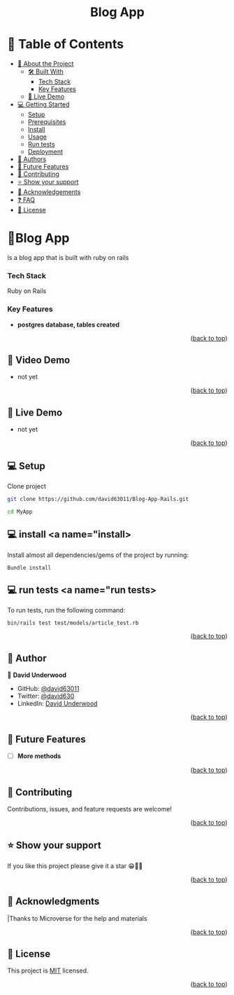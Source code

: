 <div align="center">
  <h1><b>Blog App</b></h1>
</div>

# 📗 Table of Contents

- [📖 About the Project](#about-project)
  - [🛠 Built With](#built-with)
    - [Tech Stack](#tech-stack)
    - [Key Features](#key-features)
  - [🚀 Live Demo](#live-demo)
- [💻 Getting Started](#getting-started)
  - [Setup](#setup)
  - [Prerequisites](#prerequisites)
  - [Install](#install)
  - [Usage](#usage)
  - [Run tests](#run-tests)
  - [Deployment](#triangular_flag_on_post-deployment)
- [👥 Authors](#authors)
- [🔭 Future Features](#future-features)
- [🤝 Contributing](#contributing)
- [⭐️ Show your support](#support)
- [🙏 Acknowledgements](#acknowledgements)
- [❓ FAQ](#faq)
- [📝 License](#license)

# 📖Blog App<a name="about-project"></a>

Is a blog app that is built with ruby on rails

### Tech Stack <a name="tech-stack"></a>

Ruby on Rails

### Key Features <a name="key-features"></a>

- **postgres database, tables created**

<p align="right">(<a href="#readme-top">back to top</a>)</p>

## 🚀 Video Demo <a name="live-demo"></a>

- not yet

<p align="right">(<a href="#readme-top">back to top</a>)</p>

## 🚀 Live Demo <a name="live-demo"></a>

- not yet

<p align="right">(<a href="#readme-top">back to top</a>)</p>

## 💻 Setup <a name="setup"></a>

Clone project

```bash
git clone https://github.com/david63011/Blog-App-Rails.git

cd MyApp
```

## 💻 install <a name="install></a>

Install almost all dependencies/gems of the project by running:

```
Bundle install
```

## 💻 run tests <a name="run tests></a>

To run tests, run the following command:

```
bin/rails test test/models/article_test.rb
```

<p align="right">(<a href="#readme-top">back to top</a>)</p>

## 👥 Author <a name="authors"></a>

👤 **David Underwood**

- GitHub: [@david63011](https://github.com/david63011)
- Twitter: [@david630](https://twitter.com/david630)
- LinkedIn: [David Underwood](https://www.linkedin.com/in/davidunder)

<p align="right">(<a href="#readme-top">back to top</a>)</p>

## 🔭 Future Features <a name="future-features"></a>

- [ ] **More methods**

<p align="right">(<a href="#readme-top">back to top</a>)</p>

## 🤝 Contributing <a name="contributing"></a>

Contributions, issues, and feature requests are welcome!

<p align="right">(<a href="#readme-top">back to top</a>)</p>

## ⭐️ Show your support <a name="support"></a>

If you like this project please give it a star 😁🌟✨

<p align="right">(<a href="#readme-top">back to top</a>)</p>

## 🙏 Acknowledgments <a name="acknowledgements"></a>

|Thanks to Microverse for the help and materials

<p align="right">(<a href="#readme-top">back to top</a>)</p>

## 📝 License <a name="license"></a>

This project is [MIT](./LICENSE) licensed.

<p align="right">(<a href="#readme-top">back to top</a>)</p>
